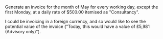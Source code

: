 Generate an invoice for the month of May for every working day, except the
first Monday, at a daily rate of $500.00 itemised as "Consultancy".


I could be invoicing in a foreign currency, and so would like to see the
potential value of the invoice ("Today, this would have a value of £5,981
(Advisory only)").


